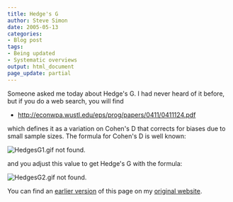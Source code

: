 ```yaml
---
title: Hedge's G
author: Steve Simon
date: 2005-05-13
categories:
- Blog post
tags:
- Being updated
- Systematic overviews
output: html_document
page_update: partial
---
```

Someone asked me today about Hedge's G. I had never heard of it before,
but if you do a web search, you will find

- <http://econwpa.wustl.edu/eps/prog/papers/0411/0411124.pdf>

which defines it as a variation on Cohen's D that corrects for biases
due to small sample sizes. The formula for Cohen's D is well known:

![HedgesG1.gif not found.](http://www.pmean.com/new-images/05/HedgesG01.png)

and you adjust this value to get Hedge's G with the formula:

![HedgesG2.gif not found.](http://www.pmean.com/new-images/05/HedgesG02.png)

You can find an [earlier version][sim1] of this page on my [original website][sim2].


[sim1]: http://www.pmean.com/05/HedgesG.html
[sim2]: http://www.pmean.com/original_site.html
